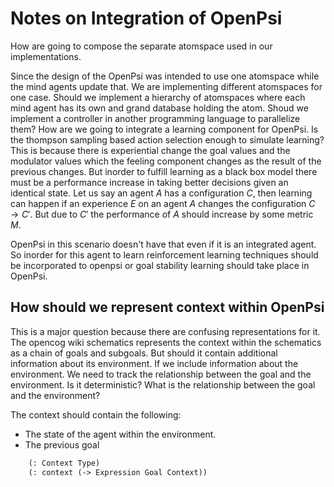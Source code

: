 # Notes on Integration of OpenPsi
How are going to compose the separate atomspace used in our implementations. 

Since the design of the OpenPsi was intended to use one atomspace while the mind agents update that. We are implementing different atomspaces for one case. Should we implement a hierarchy of atomspaces where each mind agent has its own and grand database holding the atom. 
Shoud we implement a controller in another programming language to parallelize them?
How are we going to integrate a learning component for OpenPsi. Is the thompson sampling based action selection enough to simulate learning? This is because there is experiential change the goal values and the modulator values which the feeling component changes as the result of the previous changes. But inorder to fulfill learning as a black box model there must be a performance increase in taking better decisions given an identical state. Let us say an agent $A$ has a configuration $C$, then learning can happen if an experience $E$ on an agent $A$ changes the configuration $C \longrightarrow C'$. But due to $C'$ the performance of $A$ should increase by some metric $M$. 


OpenPsi in this scenario doesn't have that even if it is an integrated agent. So inorder for this agent to learn reinforcement learning techniques should be incorporated to openpsi or goal stability learning should take place in OpenPsi.

## How should we represent context within OpenPsi
This is a major question because there are confusing representations for it. The opencog wiki schematics represents the context within the schematics as a chain of goals and subgoals. But should it contain additional information about its environment. If we include information about the environment. We need to track the relationship between the goal and the environment. Is it deterministic? What is the relationship between the goal and the environment?

The context should contain the following: 
* The state of the agent within the environment.
* The previous goal
```scheme
	(: Context Type)
	(: context (-> Expression Goal Context))
```

